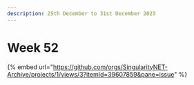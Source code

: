 ```yaml
---
description: 25th December to 31st December 2023
---
```


# Week 52

{% embed url="https://github.com/orgs/SingularityNET-Archive/projects/1/views/3?itemId=39607859&pane=issue" %}
